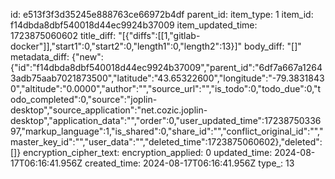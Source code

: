 id: e513f3f3d35245e888763ce66972b4df
parent_id: 
item_type: 1
item_id: f14dbda8dbf540018d44ec9924b37009
item_updated_time: 1723875060602
title_diff: "[{\"diffs\":[[1,\"gitlab-docker\"]],\"start1\":0,\"start2\":0,\"length1\":0,\"length2\":13}]"
body_diff: "[]"
metadata_diff: {"new":{"id":"f14dbda8dbf540018d44ec9924b37009","parent_id":"6df7a667a12643adb75aab7021873500","latitude":"43.65322600","longitude":"-79.38318430","altitude":"0.0000","author":"","source_url":"","is_todo":0,"todo_due":0,"todo_completed":0,"source":"joplin-desktop","source_application":"net.cozic.joplin-desktop","application_data":"","order":0,"user_updated_time":1723875033697,"markup_language":1,"is_shared":0,"share_id":"","conflict_original_id":"","master_key_id":"","user_data":"","deleted_time":1723875060602},"deleted":[]}
encryption_cipher_text: 
encryption_applied: 0
updated_time: 2024-08-17T06:16:41.956Z
created_time: 2024-08-17T06:16:41.956Z
type_: 13